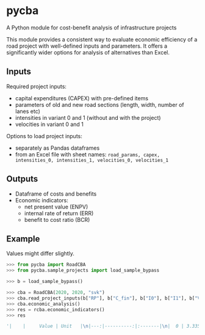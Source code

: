 # pycba
A Python module for cost-benefit analysis of infrastructure projects


This module provides a consistent way to evaluate economic efficiency
of a road project with well-defined inputs and parameters.
It offers a significantly wider options for analysis of alternatives
than Excel.


## Inputs
Required project inputs:
* capital expenditures (CAPEX) with pre-defined items
* parameters of old and new road sections (length, width, number of lanes etc)
* intensities in variant 0 and 1 (without and with the project)
* velocities in variant 0 and 1

Options to load project inputs:
* separately as Pandas dataframes
* from an Excel file with sheet names:
  `road_params, capex, intensities_0, intensities_1, velocities_0, velocities_1`


## Outputs
* Dataframe of costs and benefits
* Economic indicators:
  - net present value (ENPV)
  - internal rate of return (ERR)
  - benefit to cost ratio (BCR)


## Example
Values might differ slightly.

```python
>>> from pycba import RoadCBA
>>> from pycba.sample_projects import load_sample_bypass

>>> b = load_sample_bypass()

>>> cba = RoadCBA(2020, 2020, "svk")
>>> cba.read_project_inputs(b["RP"], b["C_fin"], b["I0"], b["I1"], b["V0"], b["V1"])
>>> cba.economic_analysis()
>>> res = rcba.economic_indicators()
>>> res

'|    |     Value | Unit   |\n|---:|----------:|:-------|\n|  0 | 3.33583   | M EUR  |\n|  1 | 0.0562048 | %      |\n|  2 | 1.07576   | nan    |'
```



